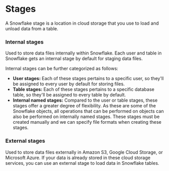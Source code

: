 # Stages

A Snowflake stage is a location in cloud storage that you use to load and unload data from a table.

### Internal stages

Used to store data files internally within Snowflake. Each user and table in Snowflake gets an internal stage by default for staging data files.

Internal stages can be further categorized as follows:

- **User stages:** Each of these stages pertains to a specific user, so they'll be assigned to every user by default for storing files.
- **Table stages:** Each of these stages pertains to a specific database table, so they'll be assigned to every table by default.
- **Internal named stages:** Compared to the user or table stages, these stages offer a greater degree of flexibility. As these are some of the Snowflake objects, all operations that can be performed on objects can also be performed on internally named stages. These stages must be created manually and we can specify file formats when creating these stages.

### External stages

Used to store data files externally in Amazon S3, Google Cloud Storage, or Microsoft Azure. If your data is already stored in these cloud storage services, you can use an external stage to load data in Snowflake tables.
